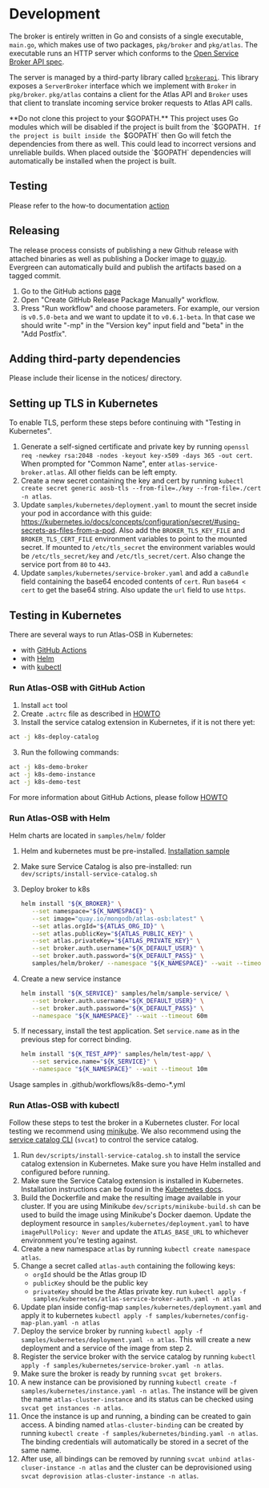 # Development

The broker is entirely written in Go and consists of a single executable, `main.go`, which makes use of two packages, `pkg/broker` and `pkg/atlas`. The executable runs an HTTP server which conforms to the [Open Service Broker API spec](https://github.com/openservicebrokerapi/servicebroker/blob/master/spec.md).

The server is managed by a third-party library called [`brokerapi`](https://github.com/pivotal-cf/brokerapi). This library exposes a `ServerBroker` interface which we implement with `Broker` in `pkg/broker`. `pkg/atlas` contains a client for the Atlas API and `Broker` uses that client to translate incoming service broker requests to Atlas API calls.

**Do not clone this project to your $GOPATH.** This project uses Go modules which will be disabled if the project is built from the `$GOPATH`. If the project is built inside the `$GOPATH` then Go will fetch the dependencies from there as well. This could lead to incorrect versions and unreliable builds. When placed outside the `$GOPATH` dependencies will automatically be installed when the project is built.

## Testing

Please refer to the how-to documentation [action](https://github.com/mongodb/atlas-osb/blob/master/.github/HOWTO.md)

## Releasing

The release process consists of publishing a new Github release with attached binaries as well as publishing a Docker image to [quay.io](https://quay.io). Evergreen can automatically build and publish the artifacts based on a tagged commit.

1. Go to the GitHub actions [page](https://github.com/mongodb/atlas-osb/actions?query=workflow%3A%22Create+GitHub+Release+Package+Manually%22)
2. Open "Create GitHub Release Package Manually" workflow.
3. Press "Run workflow" and choose parameters.
For example, our version is `v0.5.0-beta` and we want to update it to `v0.6.1-beta`. In that case we should write "-mp" in the "Version key" input field and "beta" in the "Add Postfix".

## Adding third-party dependencies

Please include their license in the notices/ directory.

## Setting up TLS in Kubernetes

To enable TLS, perform these steps before continuing with "Testing in Kubernetes".

1. Generate a self-signed certificate and private key by running `openssl req -newkey rsa:2048 -nodes -keyout key-x509 -days 365 -out cert`.
   When prompted for "Common Name", enter `atlas-service-broker.atlas`. All other fields can be left empty.
2. Create a new secret containing the key and cert by running `kubectl create secret generic aosb-tls --from-file=./key --from-file=./cert -n atlas`.
3. Update `samples/kubernetes/deployment.yaml` to mount the secret inside your pod in accordance with this guide: https://kubernetes.io/docs/concepts/configuration/secret/#using-secrets-as-files-from-a-pod.
   Also add the `BROKER_TLS_KEY_FILE` and `BROKER_TLS_CERT_FILE` environment variables to point to the mounted secret. If mounted to `/etc/tls_secret`
   the environment variables would be `/etc/tls_secret/key` and `/etc/tls_secret/cert`. Also change the service port from `80` to `443`.
4. Update `samples/kubernetes/service-broker.yaml` and add a `caBundle` field containing the base64 encoded contents of `cert`.
   Run `base64 < cert` to get the base64 string. Also update the `url` field to use `https`.

## Testing in Kubernetes

There are several ways to run Atlas-OSB in Kubernetes:

- with [GitHub Actions](https://github.com/mongodb/atlas-osb/blob/master/.github/HOWTO.md#run-atlas-osb-with-github-action)
- with [Helm](https://github.com/mongodb/atlas-osb/blob/master/.github/HOWTO.md#run-atlas-osb-with-helm)
- with [kubectl](https://github.com/mongodb/atlas-osb/blob/master/.github/HOWTO.md#run-atlas-osb-with-kubectl)

### Run Atlas-OSB with GitHub Action

1. Install `act` tool
2. Create `.actrc` file as described in [HOWTO](https://github.com/mongodb/atlas-osb/blob/master/.github/HOWTO.md)
3. Install the service catalog extension in Kubernetes, if it is not there yet:

```bash
act -j k8s-deploy-catalog
```

3. Run the following commands:

```bash
act -j k8s-demo-broker
act -j k8s-demo-instance
act -j k8s-demo-test
```

For more information about GitHub Actions, please follow [HOWTO](https://github.com/mongodb/atlas-osb/blob/master/.github/HOWTO.md)

### Run Atlas-OSB with Helm

Helm charts are located in `samples/helm/` folder

1. Helm and kubernetes must be pre-installed. [Installation sample](https://github.com/mongodb/atlas-osb/blob/master/.github/base-dockerfile/helpers/install_k8s_helm.sh)
2. Make sure Service Catalog is also pre-installed: run `dev/scripts/install-service-catalog.sh`
3. Deploy broker to k8s

   ```bash
   helm install "${K_BROKER}" \
      --set namespace="${K_NAMESPACE}" \
      --set image="quay.io/mongodb/atlas-osb:latest" \
      --set atlas.orgId="${ATLAS_ORG_ID}" \
      --set atlas.publicKey="${ATLAS_PUBLIC_KEY}" \
      --set atlas.privateKey="${ATLAS_PRIVATE_KEY}" \
      --set broker.auth.username="${K_DEFAULT_USER}" \
      --set broker.auth.password="${K_DEFAULT_PASS}" \
      samples/helm/broker/ --namespace "${K_NAMESPACE}" --wait --timeout 10m --create-namespace
   ```

4. Create a new service instance

   ```bash
   helm install "${K_SERVICE}" samples/helm/sample-service/ \
      --set broker.auth.username="${K_DEFAULT_USER}" \
      --set broker.auth.password="${K_DEFAULT_PASS}" \
      --namespace "${K_NAMESPACE}" --wait --timeout 60m
   ```

5. If necessary, install the test application. Set `service.name` as in the previous step for correct binding.

   ```bash
   helm install "${K_TEST_APP}" samples/helm/test-app/ \
      --set service.name="${K_SERVICE}" \
      --namespace "${K_NAMESPACE}" --wait --timeout 10m
   ```

Usage samples in .github/workflows/k8s-demo-*.yml

### Run Atlas-OSB with kubectl

Follow these steps to test the broker in a Kubernetes cluster. For local testing we recommend using [minikube](https://kubernetes.io/docs/setup/learning-environment/minikube/). We also recommend using the [service catalog CLI](https://github.com/kubernetes-sigs/service-catalog/blob/master/docs/cli.md) (`svcat`) to control the service catalog.

1. Run `dev/scripts/install-service-catalog.sh` to install the service catalog extension in Kubernetes.
   Make sure you have Helm installed and configured before running.
2. Make sure the Service Catalog extension is installed in Kubernetes. Installation instructions can
   be found in the [Kubernetes docs](https://kubernetes.io/docs/tasks/service-catalog/install-service-catalog-using-helm/).
3. Build the Dockerfile and make the resulting image available in your cluster. If you are using
   Minikube `dev/scripts/minikube-build.sh` can be used to build the image using Minikube's Docker
   daemon. Update the deployment resource in `samples/kubernetes/deployment.yaml` to have
   `imagePullPolicy: Never` and update the `ATLAS_BASE_URL` to whichever environment you're testing against.
4. Create a new namespace `atlas` by running `kubectl create namespace atlas`.
5. Change a secret called `atlas-auth` containing the following keys:
   - `orgId` should be the Atlas group ID
   - `publicKey` should be the public key
   - `privateKey` should be the Atlas private key.
   run `kubectl apply -f samples/kubernetes/atlas-service-broker-auth.yaml -n atlas`
6. Update plan inside config-map `samples/kubernetes/deployment.yaml`
   and apply it to kubernetes `kubectl apply -f samples/kubernetes/config-map-plan.yaml -n atlas`
6. Deploy the service broker by running `kubectl apply -f samples/kubernetes/deployment.yaml -n atlas`. This will create
   a new deployment and a service of the image from step 2.
7. Register the service broker with the service catalog by running `kubectl apply -f samples/kubernetes/service-broker.yaml -n atlas`.
8. Make sure the broker is ready by running `svcat get brokers`.
9. A new instance can be provisioned by running `kubectl create -f samples/kubernetes/instance.yaml -n atlas`.
   The instance will be given the name `atlas-cluster-instance` and its status can be checked using `svcat get instances -n atlas`.
10. Once the instance is up and running, a binding can be created to gain access. A binding named
   `atlas-cluster-binding` can be created by running `kubectl create -f
   samples/kubernetes/binding.yaml -n atlas`. The binding credentials will automatically be stored in a secret
   of the same name.
11. After use, all bindings can be removed by running `svcat unbind atlas-cluser-instance -n atlas` and the
   cluster can be deprovisioned using `svcat deprovision atlas-cluster-instance -n atlas`.
